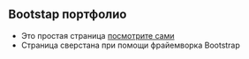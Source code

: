 ## Bootstap портфолио
- Это простая страница [посмотрите сами](https://vai1ot.github.io/BootstrapPortfolio/)
- Страница сверстана при помощи фрайемворка Bootstrap
